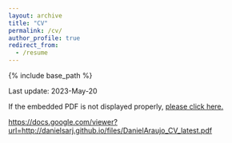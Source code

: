 ```yaml
---
layout: archive
title: "CV"
permalink: /cv/
author_profile: true
redirect_from:
  - /resume
---
```

{% include base_path %}

Last update: 2023-May-20

If the embedded PDF is not displayed properly, <a href="http://danielsarj.github.io/files/DanielAraujo_CV_latest.pdf">please click here.</a>

https://docs.google.com/viewer?url=http://danielsarj.github.io/files/DanielAraujo_CV_latest.pdf
